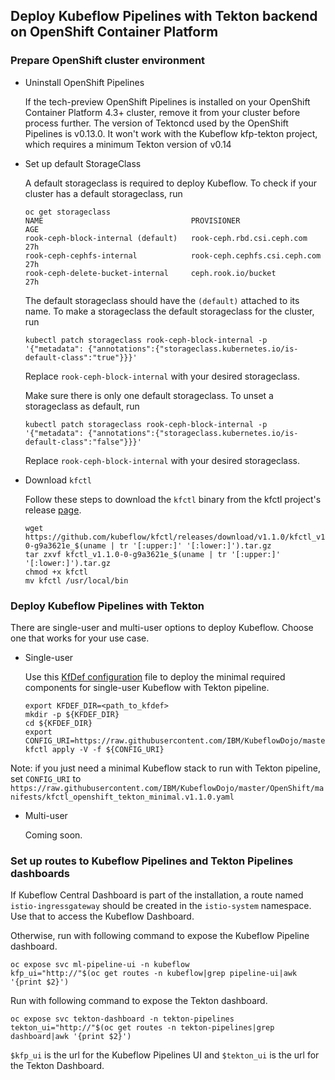## Deploy Kubeflow Pipelines with Tekton backend on OpenShift Container Platform

### Prepare OpenShift cluster environment

* Uninstall OpenShift Pipelines

  If the tech-preview OpenShift Pipelines is installed on your OpenShift Container Platform 4.3+ cluster, remove it from your cluster before process further. The version of Tektoncd used by the OpenShift Pipelines is v0.13.0. It won't work with the Kubeflow kfp-tekton project, which requires a minimum Tekton version of v0.14
  
* Set up default StorageClass

  A default storageclass is required to deploy Kubeflow. To check if your cluster has a default storageclass, run

  ```shell
  oc get storageclass
  NAME                                 PROVISIONER                     AGE
  rook-ceph-block-internal (default)   rook-ceph.rbd.csi.ceph.com      27h
  rook-ceph-cephfs-internal            rook-ceph.cephfs.csi.ceph.com   27h
  rook-ceph-delete-bucket-internal     ceph.rook.io/bucket             27h
  ```

  The default storageclass should have the `(default)` attached to its name. To make a storageclass the default storageclass for the cluster, run

  ```shell
  kubectl patch storageclass rook-ceph-block-internal -p '{"metadata": {"annotations":{"storageclass.kubernetes.io/is-default-class":"true"}}}'
  ```

  Replace `rook-ceph-block-internal` with your desired storageclass.

  Make sure there is only one default storageclass. To unset a storageclass as default, run


  ```shell
  kubectl patch storageclass rook-ceph-block-internal -p '{"metadata": {"annotations":{"storageclass.kubernetes.io/is-default-class":"false"}}}'
  ```

  Replace `rook-ceph-block-internal` with your desired storageclass.

* Download `kfctl`

  Follow these steps to download the `kfctl` binary from the kfctl project's release [page](https://github.com/kubeflow/kfctl/releases/tag/v1.1.0).

  ```shell
  wget https://github.com/kubeflow/kfctl/releases/download/v1.1.0/kfctl_v1.1.0-0-g9a3621e_$(uname | tr '[:upper:]' '[:lower:]').tar.gz
  tar zxvf kfctl_v1.1.0-0-g9a3621e_$(uname | tr '[:upper:]' '[:lower:]').tar.gz
  chmod +x kfctl
  mv kfctl /usr/local/bin
  ```

### Deploy Kubeflow Pipelines with Tekton

There are single-user and multi-user options to deploy Kubeflow. Choose one that works for your use case.

* Single-user

  Use this [KfDef configuration](./kfctl_openshift_tekton.v1.1.0.yaml) file to deploy the minimal required components for single-user Kubeflow with Tekton pipeline.

  ```shell
  export KFDEF_DIR=<path_to_kfdef>
  mkdir -p ${KFDEF_DIR}
  cd ${KFDEF_DIR}
  export CONFIG_URI=https://raw.githubusercontent.com/IBM/KubeflowDojo/master/OpenShift/manifests/kfctl_openshift_tekton.v1.1.0.yaml
  kfctl apply -V -f ${CONFIG_URI}
  ```

Note: if you just need a minimal Kubeflow stack to run with Tekton pipeline, set `CONFIG_URI` to `https://raw.githubusercontent.com/IBM/KubeflowDojo/master/OpenShift/manifests/kfctl_openshift_tekton_minimal.v1.1.0.yaml`

* Multi-user
  
  Coming soon.

### Set up routes to Kubeflow Pipelines and Tekton Pipelines dashboards

If Kubeflow Central Dashboard is part of the installation, a route named `istio-ingressgateway` should be created in the `istio-system` namespace. Use that to access the Kubeflow Dashboard.

Otherwise, run with following command to expose the Kubeflow Pipeline dashboard.

```shell
oc expose svc ml-pipeline-ui -n kubeflow
kfp_ui="http://"$(oc get routes -n kubeflow|grep pipeline-ui|awk '{print $2}')
```

Run with following command to expose the Tekton dashboard.

```shell
oc expose svc tekton-dashboard -n tekton-pipelines
tekton_ui="http://"$(oc get routes -n tekton-pipelines|grep dashboard|awk '{print $2}')
```

`$kfp_ui` is the url for the Kubeflow Pipelines UI and `$tekton_ui` is the url for the Tekton Dashboard.
